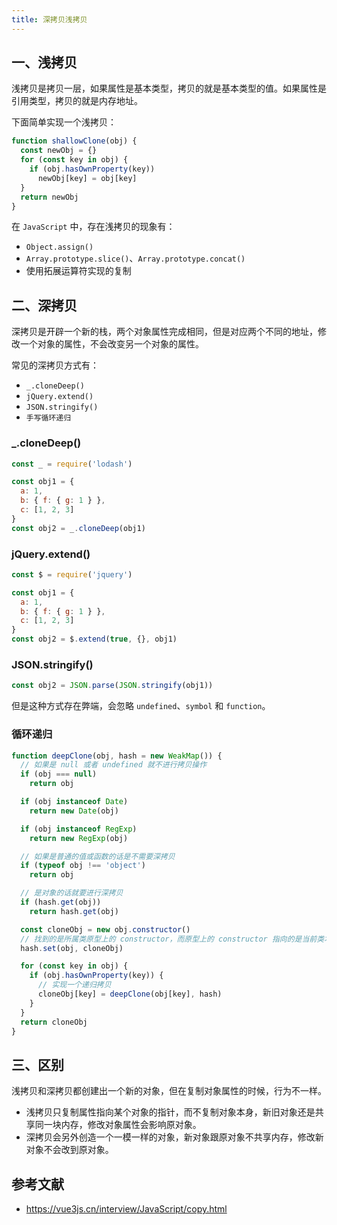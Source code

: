 ```yaml
---
title: 深拷贝浅拷贝
---
```


## 一、浅拷贝

浅拷贝是拷贝一层，如果属性是基本类型，拷贝的就是基本类型的值。如果属性是引用类型，拷贝的就是内存地址。

下面简单实现一个浅拷贝：

``` js
function shallowClone(obj) {
  const newObj = {}
  for (const key in obj) {
    if (obj.hasOwnProperty(key))
      newObj[key] = obj[key]
  }
  return newObj
}
```

在 `JavaScript` 中，存在浅拷贝的现象有：

- `Object.assign()`
- `Array.prototype.slice()`、`Array.prototype.concat()`
- 使用拓展运算符实现的复制

## 二、深拷贝

深拷贝是开辟一个新的栈，两个对象属性完成相同，但是对应两个不同的地址，修改一个对象的属性，不会改变另一个对象的属性。

常见的深拷贝方式有：

- `_.cloneDeep()`
- `jQuery.extend()`
- `JSON.stringify()`
- `手写循环递归`

### _.cloneDeep()

``` js
const _ = require('lodash')

const obj1 = {
  a: 1,
  b: { f: { g: 1 } },
  c: [1, 2, 3]
}
const obj2 = _.cloneDeep(obj1)
```

### jQuery.extend()

``` js
const $ = require('jquery')

const obj1 = {
  a: 1,
  b: { f: { g: 1 } },
  c: [1, 2, 3]
}
const obj2 = $.extend(true, {}, obj1)
```

### JSON.stringify()

``` js
const obj2 = JSON.parse(JSON.stringify(obj1))
```

但是这种方式存在弊端，会忽略 `undefined`、`symbol` 和 `function`。

### 循环递归

``` js
function deepClone(obj, hash = new WeakMap()) {
  // 如果是 null 或者 undefined 就不进行拷贝操作
  if (obj === null)
    return obj

  if (obj instanceof Date)
    return new Date(obj)

  if (obj instanceof RegExp)
    return new RegExp(obj)

  // 如果是普通的值或函数的话是不需要深拷贝
  if (typeof obj !== 'object')
    return obj

  // 是对象的话就要进行深拷贝
  if (hash.get(obj))
    return hash.get(obj)

  const cloneObj = new obj.constructor()
  // 找到的是所属类原型上的 constructor，而原型上的 constructor 指向的是当前类本身
  hash.set(obj, cloneObj)

  for (const key in obj) {
    if (obj.hasOwnProperty(key)) {
      // 实现一个递归拷贝
      cloneObj[key] = deepClone(obj[key], hash)
    }
  }
  return cloneObj
}
```

## 三、区别

浅拷贝和深拷贝都创建出一个新的对象，但在复制对象属性的时候，行为不一样。

- 浅拷贝只复制属性指向某个对象的指针，而不复制对象本身，新旧对象还是共享同一块内存，修改对象属性会影响原对象。
- 深拷贝会另外创造一个一模一样的对象，新对象跟原对象不共享内存，修改新对象不会改到原对象。

## 参考文献

- https://vue3js.cn/interview/JavaScript/copy.html
